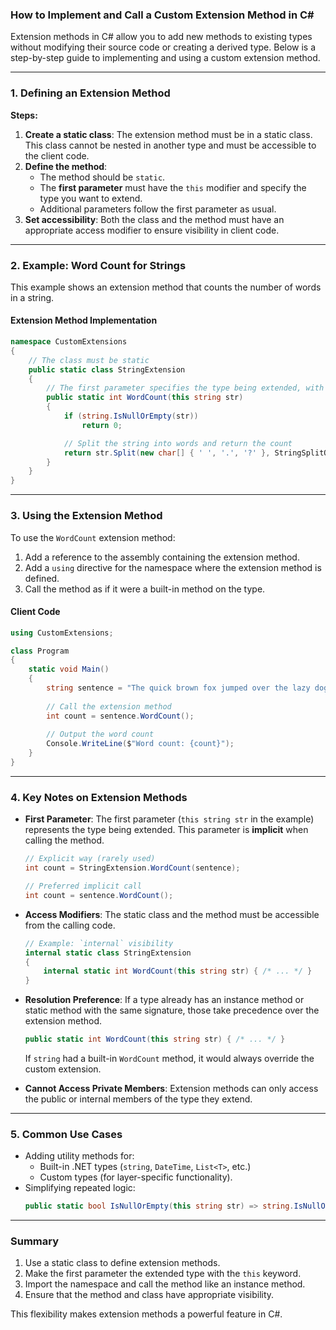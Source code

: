 ### **How to Implement and Call a Custom Extension Method in C#**

Extension methods in C# allow you to add new methods to existing types without modifying their source code or creating a derived type. Below is a step-by-step guide to implementing and using a custom extension method.

---

### **1. Defining an Extension Method**

**Steps:**
1. **Create a static class**: The extension method must be in a static class. This class cannot be nested in another type and must be accessible to the client code.
2. **Define the method**:
   - The method should be `static`.
   - The **first parameter** must have the `this` modifier and specify the type you want to extend.
   - Additional parameters follow the first parameter as usual.
3. **Set accessibility**: Both the class and the method must have an appropriate access modifier to ensure visibility in client code.

---

### **2. Example: Word Count for Strings**

This example shows an extension method that counts the number of words in a string.

#### **Extension Method Implementation**
```csharp
namespace CustomExtensions
{
    // The class must be static
    public static class StringExtension
    {
        // The first parameter specifies the type being extended, with the 'this' modifier
        public static int WordCount(this string str)
        {
            if (string.IsNullOrEmpty(str))
                return 0;

            // Split the string into words and return the count
            return str.Split(new char[] { ' ', '.', '?' }, StringSplitOptions.RemoveEmptyEntries).Length;
        }
    }
}
```

---

### **3. Using the Extension Method**

To use the `WordCount` extension method:
1. Add a reference to the assembly containing the extension method.
2. Add a `using` directive for the namespace where the extension method is defined.
3. Call the method as if it were a built-in method on the type.

#### **Client Code**
```csharp
using CustomExtensions;

class Program
{
    static void Main()
    {
        string sentence = "The quick brown fox jumped over the lazy dog.";
        
        // Call the extension method
        int count = sentence.WordCount();
        
        // Output the word count
        Console.WriteLine($"Word count: {count}");
    }
}
```

---

### **4. Key Notes on Extension Methods**

- **First Parameter**: The first parameter (`this string str` in the example) represents the type being extended. This parameter is **implicit** when calling the method.
  
  ```csharp
  // Explicit way (rarely used)
  int count = StringExtension.WordCount(sentence);
  ```

  ```csharp
  // Preferred implicit call
  int count = sentence.WordCount();
  ```

- **Access Modifiers**: The static class and the method must be accessible from the calling code.
  
  ```csharp
  // Example: `internal` visibility
  internal static class StringExtension
  {
      internal static int WordCount(this string str) { /* ... */ }
  }
  ```

- **Resolution Preference**: If a type already has an instance method or static method with the same signature, those take precedence over the extension method.

  ```csharp
  public static int WordCount(this string str) { /* ... */ }
  ```
  If `string` had a built-in `WordCount` method, it would always override the custom extension.

- **Cannot Access Private Members**: Extension methods can only access the public or internal members of the type they extend.

---

### **5. Common Use Cases**
- Adding utility methods for:
  - Built-in .NET types (`string`, `DateTime`, `List<T>`, etc.)
  - Custom types (for layer-specific functionality).
- Simplifying repeated logic:
  ```csharp
  public static bool IsNullOrEmpty(this string str) => string.IsNullOrEmpty(str);
  ```

---

### **Summary**
1. Use a static class to define extension methods.
2. Make the first parameter the extended type with the `this` keyword.
3. Import the namespace and call the method like an instance method.
4. Ensure that the method and class have appropriate visibility.

This flexibility makes extension methods a powerful feature in C#.